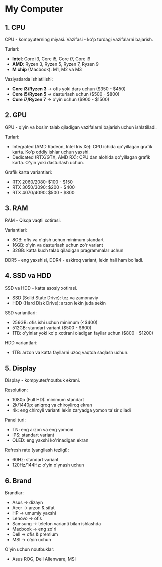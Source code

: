 # My Computer

## 1. CPU

CPU - kompyuterning miyasi. Vazifasi - ko'p turdagi vazifalarni bajarish.

Turlari:

- **Intel**: Core i3, Core i5, Core i7, Core i9
- **AMD**: Ryzen 3, Ryzen 5, Ryzen 7, Ryzen 9
- **M chip** (Macbook): M1, M2 va M3

Vaziyatlarda ishlatilishi:

- **Core i3/Ryzen 3** -> ofis yoki dars uchun ($350 - $450)
- **Core i5/Ryzen 5** -> dasturlash uchun ($500 - $800)
- **Core i7/Ryzen 7** -> o'yin uchun ($900 - $1500)

## 2. GPU

GPU - qiyin va bosim talab qiladigan vazifalarni bajarish uchun ishlatilladi.

Turlari:

- Integrated (AMD Radeon, Intel Iris Xe): CPU ichida qo'yillagan grafik karta. Ko'p oddiy ishlar uchun yaxshi.
- Dedicated (RTX/GTX, AMD RX): CPU dan alohida qo'yillagan grafik karta. O'yin yoki dasturlash uchun.

Grafik karta variantlari:

- RTX 2060/2080: $100 - $150
- RTX 3050/3090: $200 - $400
- RTX 4070/4090: $500 - $800

## 3. RAM

RAM - Qisqa vaqtli xotirasi.

Variantlari:

- 8GB: ofis va o'qish uchun minimum standart
- 16GB: o'yin va dasturlash uchun zo'r variant
- 32GB: katta kuch talab qiladigan pragrammalar uchun

DDR5 - eng yaxshisi, DDR4 - eskiroq variant, lekin hali ham bo'ladi.

## 4. SSD va HDD

SSD va HDD - katta asosiy xotirasi.

- SSD (Solid State Drive): tez va zamonaviy
- HDD (Hard Disk Drive): arzon lekin juda sekin

SSD variantlari:

- 256GB: ofis ishi uchun minimum (<$400)
- 512GB: standart variant ($500 - $600)
- 1TB: o'yinlar yoki ko'p xotirani oladigan fayllar uchun ($800 - $1200)

HDD variantlari:

- 1TB: arzon va katta fayllarni uzoq vaqtda saqlash uchun.

## 5. Display

Display - kompyuter/noutbuk ekrani.

Resolution:

- 1080p (Full HD): minimum standart
- 2k/1440p: aniqroq va chiroyliroq ekran
- 4k: eng chiroyli varianti lekin zaryadga yomon ta'sir qiladi

Panel turi:

- TN: eng arzon va eng yomoni
- IPS: standart variant
- OLED: eng yaxshi ko'rinadigan ekran

Refresh rate (yangilash tezligi):

- 60Hz: standart variant
- 120Hz/144Hz: o'yin o'ynash uchun

## 6. Brand

Brandlar:

- Asus -> dizayn
- Acer -> arzon & sifat
- HP -> umumiy yaxshi
- Lenovo -> ofis
- Samsung -> telefon varianti bilan ishlashda
- Macbook -> eng zo'ri
- Dell -> ofis & premium
- MSI -> o'yin uchun

O'yin uchun noutbuklar:

- Asus ROG, Dell Alienware, MSI